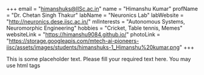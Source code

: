 +++
email = "himanshuks@IISc.ac.in"
name = "Himanshu Kumar"
profName = "Dr. Chetan Singh Thakur"
labName = "Neuronics Lab"
labWebsite = "http://neuronics.dese.iisc.ac.in/"
mlInterests = "Autonomous Systems, Neuromorphic Engineering"
hobbies = "Cricket, Table tennis, Memes"
websiteLink = "https://himanshu9084.github.io/"
photoLink = "https://storage.googleapis.com/mtech-ai-pioneers-iisc/assets/images/students/himanshuks-1_Himanshu%20kumar.png"
+++

This is some placeholder text. Please fill your required text here. You may use html tags